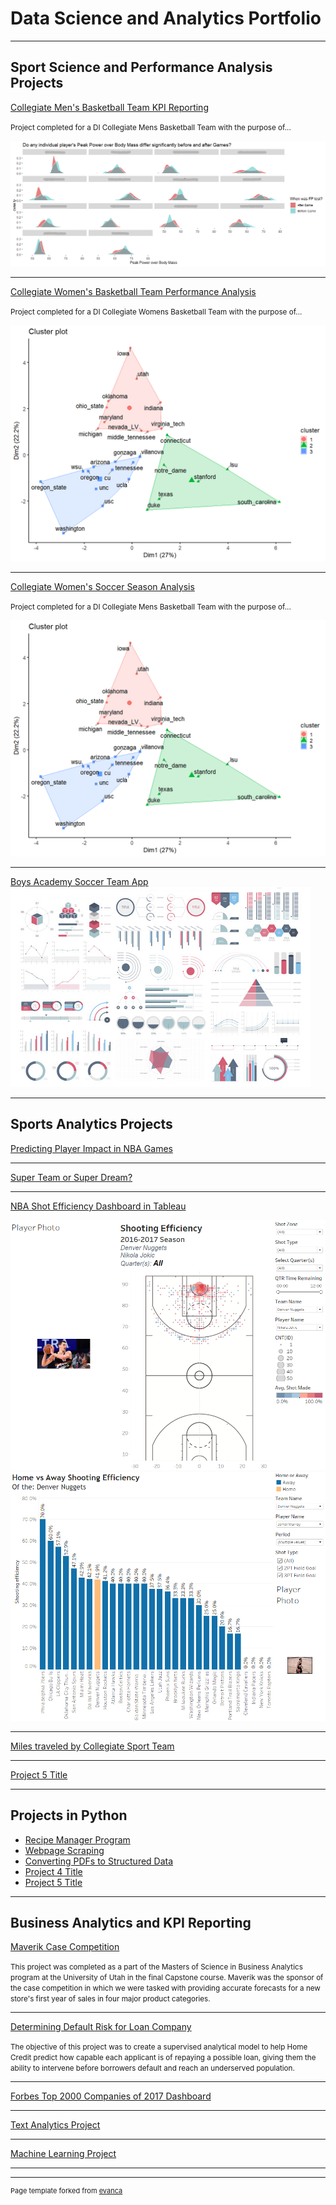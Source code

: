 # Data Science and Analytics Portfolio

---

## Sport Science and Performance Analysis Projects

[Collegiate Men's Basketball Team KPI Reporting](https://github.com/jadegosar/Collegiate_MBB_KPI_Reporting)

<small>Project completed for a DI Collegiate Mens Basketball Team with the purpose of...</small>

<center><img src="images/player_plots.png"/></center>

---
[Collegiate Women's Basketball Team Performance Analysis](/pdf/WBB_Presentation.pdf)

<small>Project completed for a DI Collegiate Womens Basketball Team with the purpose of...</small>

<center><img src="images/cluster_final.png"/></center>

---
[Collegiate Women's Soccer Season Analysis](/sample_page.md)

<small>Project completed for a DI Collegiate Mens Basketball Team with the purpose of...</small>

<center><img src="images/cluster_final.png"/></center>

---
[Boys Academy Soccer Team App](http://example.com/)
<img src="images/dummy_thumbnail.jpg?raw=true"/>

---

## Sports Analytics Projects

[Predicting Player Impact in NBA Games](https://github.com/jadegosar/Predicting_NBA_Team_Wins)

---
[Super Team or Super Dream?](http://example.com/)

---
[NBA Shot Efficiency Dashboard in Tableau](http://example.com/)

<center><img src="images/Tableau_Dashboard_1.png"/></center>
<center><img src="images/Tableau_Dashboard_2.png"/></center>

---
[Miles traveled by Collegiate Sport Team](http://example.com/)

---
[Project 5 Title](http://example.com/)

---

## Projects in Python

- [Recipe Manager Program](http://example.com/)
- [Webpage Scraping](http://example.com/)
- [Converting PDFs to Structured Data](http://example.com/)
- [Project 4 Title](http://example.com/)
- [Project 5 Title](http://example.com/)

---

## Business Analytics and KPI Reporting

[Maverik Case Competition](https://github.com/jadegosar/Maverik-Case-Competition)

<small>This project was completed as a part of the Masters of Science in Business Analytics program at the University of Utah in the final Capstone course. Maverik was the sponsor of the case competition in which we were tasked with providing accurate forecasts for a new store's first year of sales in four major product categories.</small>

---
[Determining Default Risk for Loan Company](https://github.com/jadegosar/Home_Credit_Default_Risk)

<small>The objective of this project was to create a supervised analytical model to help Home Credit predict how capable each applicant is of repaying a possible loan, giving them the ability to intervene before borrowers default and reach an underserved population.</small>

---
[Forbes Top 2000 Companies of 2017 Dashboard](http://example.com/)

---
[Text Analytics Project](http://example.com/)

---
[Machine Learning Project](http://example.com/)

---



---
<p style="font-size:11px">Page template forked from <a href="https://github.com/evanca/quick-portfolio">evanca</a></p>
<!-- Remove above link if you don't want to attibute -->
